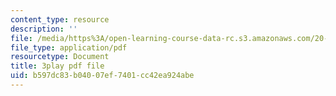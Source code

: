 ```yaml
---
content_type: resource
description: ''
file: /media/https%3A/open-learning-course-data-rc.s3.amazonaws.com/20-219-becoming-the-next-bill-nye-writing-and-hosting-the-educational-show-january-iap-2015/b597dc83b04007ef7401cc42ea924abe_qkkI9Z9tKvo.pdf
file_type: application/pdf
resourcetype: Document
title: 3play pdf file
uid: b597dc83-b040-07ef-7401-cc42ea924abe
---
```

